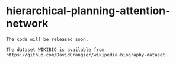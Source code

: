 # hierarchical-planning-attention-network
    
    The code will be released soon.
    
    The dataset WIKIBIO is available from https://github.com/DavidGrangier/wikipedia-biography-dataset.
    
